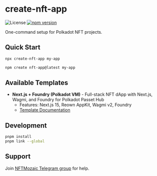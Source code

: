 # create-nft-app

![License](https://img.shields.io/badge/License-MIT-yellow.svg)
[![npm version](https://img.shields.io/npm/v/create-nft-app.svg)](https://www.npmjs.com/package/create-nft-app)

One-command setup for Polkadot NFT projects.

## Quick Start

```sh
npx create-nft-app my-app
```

```sh
npm create nft-app@latest my-app
```

## Available Templates

- **Next.js + Foundry (Polkadot VM)** - Full-stack NFT dApp with Next.js, Wagmi, and Foundry for Polkadot Passet Hub
  - Features: Next.js 15, Reown AppKit, Wagmi v2, Foundry
  - [Template Documentation](https://github.com/NFTMozaic/create-nft-app/blob/main/templates/next-foundry-pvm/README.md)

## Development

```sh
pnpm install
pnpm link --global
```

## Support

Join [NFTMozaic Telegram group](https://t.me/nft_moz_support) for help.
